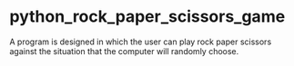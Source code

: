 # python_rock_paper_scissors_game
A program is designed in which the user can play rock paper scissors against the situation that the computer will randomly choose.
